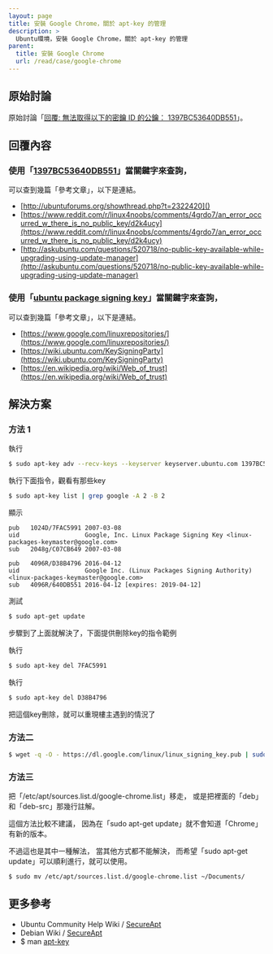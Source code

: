 ```yaml
---
layout: page
title: 安裝 Google Chrome，關於 apt-key 的管理
description: >
  Ubuntu環境，安裝 Google Chrome，關於 apt-key 的管理
parent:
  title: 安裝 Google Chrome
  url: /read/case/google-chrome
---
```


## 原始討論

原始討論「[回覆: 無法取得以下的密鑰 ID 的公鑰： 1397BC53640DB551](http://www.ubuntu-tw.org/modules/newbb/viewtopic.php?post_id=351866#forumpost351866)」。


## 回覆內容

### 使用「[1397BC53640DB551](https://www.google.com.tw/#q=1397BC53640DB551)」當關鍵字來查詢，

可以查到幾篇「參考文章」，以下是連結。

* [http://ubuntuforums.org/showthread.php?t=2322420]()
* [https://www.reddit.com/r/linux4noobs/comments/4grdo7/an_error_occurred_w_there_is_no_public_key/d2k4ucy](https://www.reddit.com/r/linux4noobs/comments/4grdo7/an_error_occurred_w_there_is_no_public_key/d2k4ucy)
* [http://askubuntu.com/questions/520718/no-public-key-available-while-upgrading-using-update-manager](http://askubuntu.com/questions/520718/no-public-key-available-while-upgrading-using-update-manager)


### 使用「[ubuntu package signing key](https://www.google.com.tw/#q=ubuntu+package+signing+key)」當關鍵字來查詢，

可以查到幾篇「參考文章」，以下是連結。

* [https://www.google.com/linuxrepositories/](https://www.google.com/linuxrepositories/)
* [https://wiki.ubuntu.com/KeySigningParty](https://wiki.ubuntu.com/KeySigningParty)
* [https://en.wikipedia.org/wiki/Web_of_trust](https://en.wikipedia.org/wiki/Web_of_trust)


## 解決方案

### 方法 1

執行

``` sh
$ sudo apt-key adv --recv-keys --keyserver keyserver.ubuntu.com 1397BC53640DB551
```

執行下面指令，觀看有那些key

``` sh
$ sudo apt-key list | grep google -A 2 -B 2
```

顯示

```
pub   1024D/7FAC5991 2007-03-08
uid                  Google, Inc. Linux Package Signing Key <linux-packages-keymaster@google.com>
sub   2048g/C07CB649 2007-03-08

pub   4096R/D38B4796 2016-04-12
uid                  Google Inc. (Linux Packages Signing Authority) <linux-packages-keymaster@google.com>
sub   4096R/640DB551 2016-04-12 [expires: 2019-04-12]

```

測試

``` sh
$ sudo apt-get update
```

步驟到了上面就解決了，下面提供刪除key的指令範例

執行

``` sh
$ sudo apt-key del 7FAC5991
```

執行　

``` sh
$ sudo apt-key del D38B4796
```

把這個key刪除，就可以重現樓主遇到的情況了



### 方法二

``` sh
$ wget -q -O - https://dl.google.com/linux/linux_signing_key.pub | sudo apt-key add -
```



### 方法三


把「/etc/apt/sources.list.d/google-chrome.list」移走，
或是把裡面的「deb」和「deb-src」那幾行註解。

這個方法比較不建議，
因為在「sudo apt-get update」就不會知道「Chrome」有新的版本。

不過這也是其中一種解法，
當其他方式都不能解決，
而希望「sudo apt-get update」可以順利進行，就可以使用。


``` sh
$ sudo mv /etc/apt/sources.list.d/google-chrome.list ~/Documents/
```

## 更多參考

* Ubuntu Community Help Wiki / [SecureApt](https://help.ubuntu.com/community/SecureApt)
* Debian Wiki / [SecureApt](https://wiki.debian.org/SecureApt)
* $ man [apt-key](http://manpages.ubuntu.com/manpages/xenial/en/man8/apt-key.8.html)
